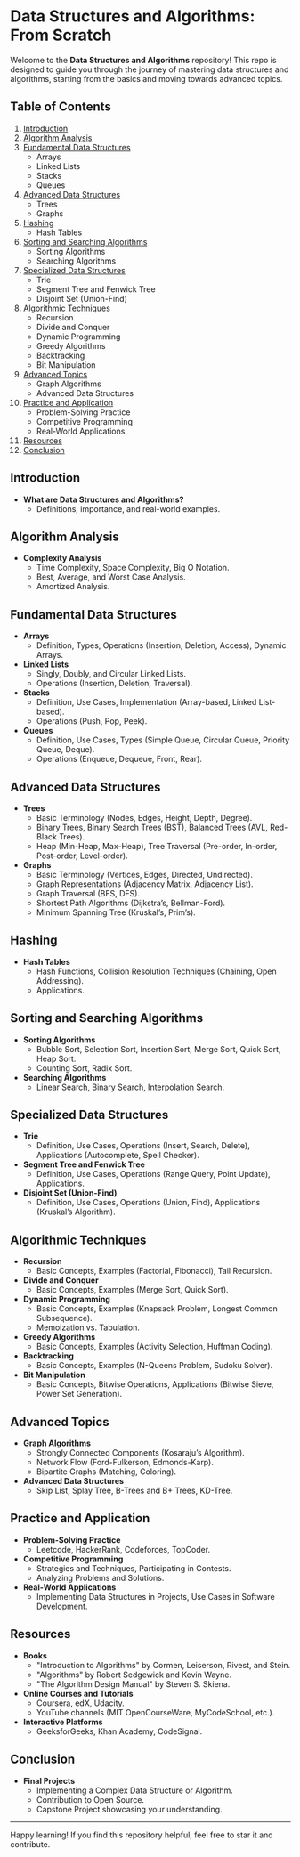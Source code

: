 # Data Structures and Algorithms: From Scratch

Welcome to the **Data Structures and Algorithms** repository! This repo is designed to guide you through the journey of mastering data structures and algorithms, starting from the basics and moving towards advanced topics.

## Table of Contents

1. [Introduction](#introduction)
2. [Algorithm Analysis](#algorithm-analysis)
3. [Fundamental Data Structures](#fundamental-data-structures)
   - Arrays
   - Linked Lists
   - Stacks
   - Queues
4. [Advanced Data Structures](#advanced-data-structures)
   - Trees
   - Graphs
5. [Hashing](#hashing)
   - Hash Tables
6. [Sorting and Searching Algorithms](#sorting-and-searching-algorithms)
   - Sorting Algorithms
   - Searching Algorithms
7. [Specialized Data Structures](#specialized-data-structures)
   - Trie
   - Segment Tree and Fenwick Tree
   - Disjoint Set (Union-Find)
8. [Algorithmic Techniques](#algorithmic-techniques)
   - Recursion
   - Divide and Conquer
   - Dynamic Programming
   - Greedy Algorithms
   - Backtracking
   - Bit Manipulation
9. [Advanced Topics](#advanced-topics)
   - Graph Algorithms
   - Advanced Data Structures
10. [Practice and Application](#practice-and-application)
    - Problem-Solving Practice
    - Competitive Programming
    - Real-World Applications
11. [Resources](#resources)
12. [Conclusion](#conclusion)

## Introduction
- **What are Data Structures and Algorithms?**
  - Definitions, importance, and real-world examples.

## Algorithm Analysis
- **Complexity Analysis**
  - Time Complexity, Space Complexity, Big O Notation.
  - Best, Average, and Worst Case Analysis.
  - Amortized Analysis.

## Fundamental Data Structures
- **Arrays**
  - Definition, Types, Operations (Insertion, Deletion, Access), Dynamic Arrays.
- **Linked Lists**
  - Singly, Doubly, and Circular Linked Lists.
  - Operations (Insertion, Deletion, Traversal).
- **Stacks**
  - Definition, Use Cases, Implementation (Array-based, Linked List-based).
  - Operations (Push, Pop, Peek).
- **Queues**
  - Definition, Use Cases, Types (Simple Queue, Circular Queue, Priority Queue, Deque).
  - Operations (Enqueue, Dequeue, Front, Rear).

## Advanced Data Structures
- **Trees**
  - Basic Terminology (Nodes, Edges, Height, Depth, Degree).
  - Binary Trees, Binary Search Trees (BST), Balanced Trees (AVL, Red-Black Trees).
  - Heap (Min-Heap, Max-Heap), Tree Traversal (Pre-order, In-order, Post-order, Level-order).
- **Graphs**
  - Basic Terminology (Vertices, Edges, Directed, Undirected).
  - Graph Representations (Adjacency Matrix, Adjacency List).
  - Graph Traversal (BFS, DFS).
  - Shortest Path Algorithms (Dijkstra’s, Bellman-Ford).
  - Minimum Spanning Tree (Kruskal’s, Prim’s).

## Hashing
- **Hash Tables**
  - Hash Functions, Collision Resolution Techniques (Chaining, Open Addressing).
  - Applications.

## Sorting and Searching Algorithms
- **Sorting Algorithms**
  - Bubble Sort, Selection Sort, Insertion Sort, Merge Sort, Quick Sort, Heap Sort.
  - Counting Sort, Radix Sort.
- **Searching Algorithms**
  - Linear Search, Binary Search, Interpolation Search.

## Specialized Data Structures
- **Trie**
  - Definition, Use Cases, Operations (Insert, Search, Delete), Applications (Autocomplete, Spell Checker).
- **Segment Tree and Fenwick Tree**
  - Definition, Use Cases, Operations (Range Query, Point Update), Applications.
- **Disjoint Set (Union-Find)**
  - Definition, Use Cases, Operations (Union, Find), Applications (Kruskal’s Algorithm).

## Algorithmic Techniques
- **Recursion**
  - Basic Concepts, Examples (Factorial, Fibonacci), Tail Recursion.
- **Divide and Conquer**
  - Basic Concepts, Examples (Merge Sort, Quick Sort).
- **Dynamic Programming**
  - Basic Concepts, Examples (Knapsack Problem, Longest Common Subsequence).
  - Memoization vs. Tabulation.
- **Greedy Algorithms**
  - Basic Concepts, Examples (Activity Selection, Huffman Coding).
- **Backtracking**
  - Basic Concepts, Examples (N-Queens Problem, Sudoku Solver).
- **Bit Manipulation**
  - Basic Concepts, Bitwise Operations, Applications (Bitwise Sieve, Power Set Generation).

## Advanced Topics
- **Graph Algorithms**
  - Strongly Connected Components (Kosaraju’s Algorithm).
  - Network Flow (Ford-Fulkerson, Edmonds-Karp).
  - Bipartite Graphs (Matching, Coloring).
- **Advanced Data Structures**
  - Skip List, Splay Tree, B-Trees and B+ Trees, KD-Tree.

## Practice and Application
- **Problem-Solving Practice**
  - Leetcode, HackerRank, Codeforces, TopCoder.
- **Competitive Programming**
  - Strategies and Techniques, Participating in Contests.
  - Analyzing Problems and Solutions.
- **Real-World Applications**
  - Implementing Data Structures in Projects, Use Cases in Software Development.

## Resources
- **Books**
  - "Introduction to Algorithms" by Cormen, Leiserson, Rivest, and Stein.
  - "Algorithms" by Robert Sedgewick and Kevin Wayne.
  - "The Algorithm Design Manual" by Steven S. Skiena.
- **Online Courses and Tutorials**
  - Coursera, edX, Udacity.
  - YouTube channels (MIT OpenCourseWare, MyCodeSchool, etc.).
- **Interactive Platforms**
  - GeeksforGeeks, Khan Academy, CodeSignal.

## Conclusion
- **Final Projects**
  - Implementing a Complex Data Structure or Algorithm.
  - Contribution to Open Source.
  - Capstone Project showcasing your understanding.

---

Happy learning! If you find this repository helpful, feel free to star it and contribute.

